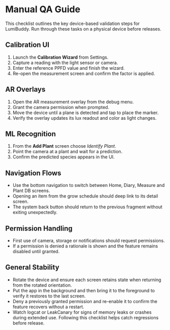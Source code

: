 # Manual QA Guide

This checklist outlines the key device-based validation steps for LumiBuddy. Run through these tasks
on a physical device before releases.

## Calibration UI

1. Launch the **Calibration Wizard** from Settings.
2. Capture a reading with the light sensor or camera.
3. Enter the reference PPFD value and finish the wizard.
4. Re-open the measurement screen and confirm the factor is applied.

## AR Overlays

1. Open the AR measurement overlay from the debug menu.
2. Grant the camera permission when prompted.
3. Move the device until a plane is detected and tap to place the marker.
4. Verify the overlay updates its lux readout and color as light changes.

## ML Recognition

1. From the **Add Plant** screen choose *Identify Plant*.
2. Point the camera at a plant and wait for a prediction.
3. Confirm the predicted species appears in the UI.

## Navigation Flows

- Use the bottom navigation to switch between Home, Diary, Measure and Plant DB screens.
- Opening an item from the grow schedule should deep link to its detail screen.
- The system back button should return to the previous fragment without exiting unexpectedly.

## Permission Handling

- First use of camera, storage or notifications should request permissions.
- If a permission is denied a rationale is shown and the feature remains disabled until granted.

## General Stability

- Rotate the device and ensure each screen retains state when returning from the rotated
  orientation.
- Put the app in the background and then bring it to the foreground to verify it restores to the
  last screen.
- Deny a previously granted permission and re-enable it to confirm the feature recovers without a
  restart.
- Watch logcat or LeakCanary for signs of memory leaks or crashes during extended use.
  Following this checklist helps catch regressions before release.
